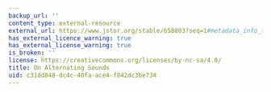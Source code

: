 ```yaml
---
backup_url: ''
content_type: external-resource
external_url: https://www.jstor.org/stable/658803?seq=1#metadata_info_tab_contents
has_external_licence_warning: true
has_external_license_warning: true
is_broken: ''
license: https://creativecommons.org/licenses/by-nc-sa/4.0/
title: On Alternating Sounds
uid: c31dd848-dc4c-40fa-ace4-f842dc3be734
---
```

